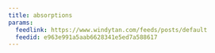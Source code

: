 ```yaml
---
title: absorptions
params:
  feedlink: https://www.windytan.com/feeds/posts/default
  feedid: e963e991a5aab6628341e5ed7a588617
---
```


